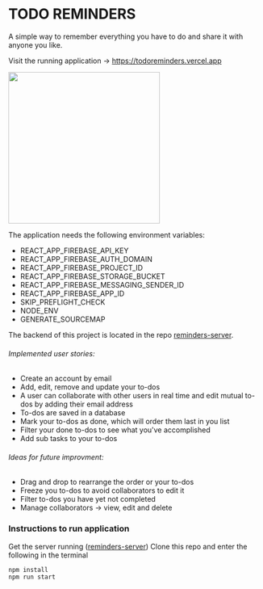 # TODO REMINDERS

A simple way to remember everything you have to do and share it with anyone you like.

Visit the running application -> https://todoreminders.vercel.app

<img src="https://github.com/philipdaveby/portfolio/blob/main/assets/todoreminders_screenshot.png?raw=true" width='300'>

The application needs the following environment variables:

- REACT_APP_FIREBASE_API_KEY
- REACT_APP_FIREBASE_AUTH_DOMAIN
- REACT_APP_FIREBASE_PROJECT_ID
- REACT_APP_FIREBASE_STORAGE_BUCKET
- REACT_APP_FIREBASE_MESSAGING_SENDER_ID
- REACT_APP_FIREBASE_APP_ID
- SKIP_PREFLIGHT_CHECK
- NODE_ENV
- GENERATE_SOURCEMAP

The backend of this project is located in the repo [reminders-server](https://github.com/philipdaveby/reminders-server).

###### Implemented user stories:

- Create an account by email
- Add, edit, remove and update your to-dos
- A user can collaborate with other users in real time and edit mutual to-dos by adding their email address
- To-dos are saved in a database
- Mark your to-dos as done, which will order them last in you list
- Filter your done to-dos to see what you've accomplished
- Add sub tasks to your to-dos

###### Ideas for future improvment:

- Drag and drop to rearrange the order or your to-dos
- Freeze you to-dos to avoid collaborators to edit it
- Filter to-dos you have yet not completed
- Manage collaborators -> view, edit and delete
 
### Instructions to run application

Get the server running ([reminders-server](https://github.com/philipdaveby/reminders-server))
Clone this repo and enter the following in the terminal
```
npm install
npm run start
```
